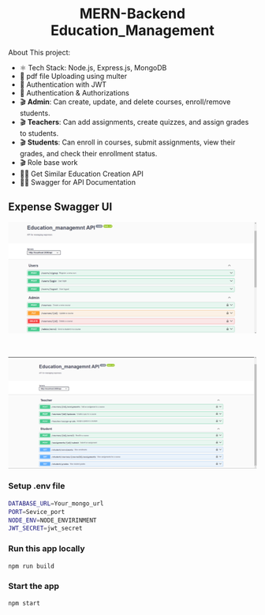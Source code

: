 <h1 align="center">MERN-Backend Education_Management</h1>



About This project:

-   ⚛️ Tech Stack:  Node.js, Express.js, MongoDB
-   🎥 pdf  file Uploading using multer 
-   🔐 Authentication with JWT
-   🔐 Authentication & Authorizations 
-   🎬 **Admin**: Can create, update, and delete courses, enroll/remove students.
-   🎬 **Teachers**: Can add assignments, create quizzes, and assign grades to students.
-   🎬  **Students**: Can enroll in courses, submit assignments, view their grades, and check their enrollment status.
-   🎬  Role base work
-   🐱‍👤 Get Similar Education Creation API
-   🐱‍👤 Swagger for API Documentation




## Expense Swagger UI

![Expense Dashboard](./images/swag1.png)

<br>

![Expense Dashboard](./images/swag2.png)



### Setup .env file

```bash
DATABASE_URL=Your_mongo_url
PORT=Sevice_port
NODE_ENV=NODE_ENVIRINMENT
JWT_SECRET=jwt_secret
```

### Run this app locally

```shell
npm run build
```

### Start the app

```shell
npm start
```
